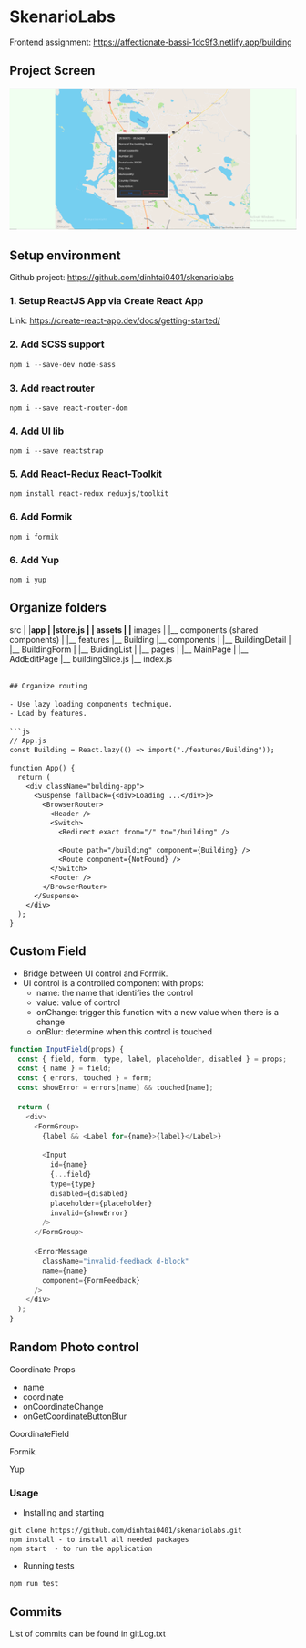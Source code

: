 # SkenarioLabs

Frontend assignment: https://affectionate-bassi-1dc9f3.netlify.app/building

## Project Screen

![](public/Capture.PNG)

## Setup environment

Github project: https://github.com/dinhtai0401/skenariolabs

### 1. Setup ReactJS App via Create React App

Link: https://create-react-app.dev/docs/getting-started/

### 2. Add SCSS support

```js
npm i --save-dev node-sass
```

### 3. Add react router 

```
npm i --save react-router-dom
```

### 4. Add UI lib

```
npm i --save reactstrap
```

### 5. Add React-Redux React-Toolkit

```
npm install react-redux reduxjs/toolkit
```

### 6. Add Formik

```
npm i formik
```

### 6. Add Yup

```
npm i yup
```


## Organize folders

src
|
|__app
|  |__store.js
|
|__ assets
|  |__ images
|
|__ components (shared components)
|
|__ features
  |__ Building
    |__ components
    |  |__ BuildingDetail
    |  |__ BuildingForm
    |  |__ BuidingList
    |
    |__ pages
    |  |__ MainPage
    |  |__ AddEditPage
    |__ buildingSlice.js
    |__ index.js
```

## Organize routing

- Use lazy loading components technique.
- Load by features.

```js
// App.js
const Building = React.lazy(() => import("./features/Building"));

function App() {
  return (
    <div className="bulding-app">
      <Suspense fallback={<div>Loading ...</div>}>
        <BrowserRouter>
          <Header />
          <Switch>
            <Redirect exact from="/" to="/building" />

            <Route path="/building" component={Building} />
            <Route component={NotFound} />
          </Switch>
          <Footer />
        </BrowserRouter>
      </Suspense>
    </div>
  );
}
```

## Custom Field 

- Bridge between UI control and Formik.
- UI control is a controlled component with props:
   - name: the name that identifies the control
   - value: value of control
   - onChange: trigger this function with a new value when there is a change
   - onBlur: determine when this control is touched

```js
function InputField(props) {
  const { field, form, type, label, placeholder, disabled } = props;
  const { name } = field;
  const { errors, touched } = form;
  const showError = errors[name] && touched[name];

  return (
    <div>
      <FormGroup>
        {label && <Label for={name}>{label}</Label>}

        <Input
          id={name}
          {...field}
          type={type}
          disabled={disabled}
          placeholder={placeholder}
          invalid={showError}
        />
      </FormGroup>

      <ErrorMessage
        className="invalid-feedback d-block"
        name={name}
        component={FormFeedback}
      />
    </div>
  );
}
```

## Random Photo control

Coordinate
Props
  - name
  - coordinate 
  - onCoordinateChange 
  - onGetCoordinateButtonBlur

CoordinateField

Formik

Yup

### Usage

- Installing and starting

```
git clone https://github.com/dinhtai0401/skenariolabs.git
npm install - to install all needed packages
npm start  - to run the application
```

- Running tests

```
npm run test
```

## Commits

List of commits can be found in gitLog.txt